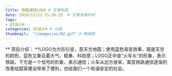 ```yaml
---
title: 铁路通信LOGO # 文章标题  
date: 2018/12/11 15:26:25  # 文章发表时间
tags:
- UI设计#
categories: UI设计# # 分类
thumbnail:  "/images/ui/02.gif" # 略缩图
---
```

** 项目介绍： **LOGO为方形衍变，意天方地圆；使用蓝色渐变效果，既是天空的颜色，蓝色又象征着大气、稳重、科技感；LOGO正中是“火车头”的形象，表示铁路，下方是一个信号的形象，表示通信；火车从远方驶来，寓意铁路通信逐渐的改善给国家建设带来了便利，也给我们一个和谐安定的社会。